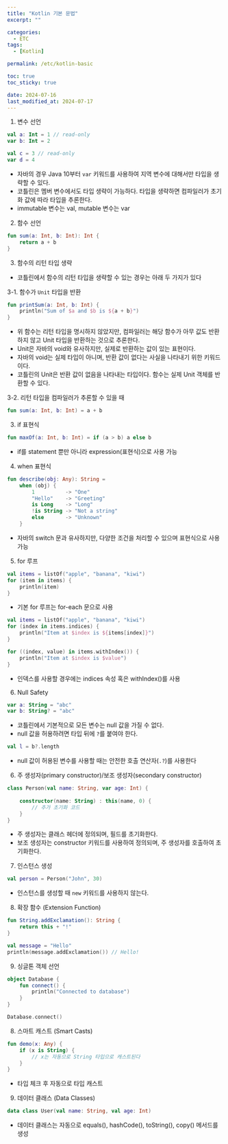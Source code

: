 ```yaml
---
title: "Kotlin 기본 문법"
excerpt: ""

categories:
  - ETC
tags:
  - [Kotlin]

permalink: /etc/kotlin-basic

toc: true
toc_sticky: true

date: 2024-07-16
last_modified_at: 2024-07-17
---
```


1. 변수 선언

``` kotlin
val a: Int = 1 // read-only
var b: Int = 2

val c = 3 // read-only
var d = 4
```

- 자바의 경우 Java 10부터 `var` 키워드를 사용하여 지역 변수에 대해서만 타입을 생략할 수 있다.
- 코틀린은 멤버 변수에서도 타입 생략이 가능하다. 타입을 생략하면 컴파일러가 초기화 값에 따라 타입을 추론한다.
- immutable 변수는 val, mutable 변수는 var

2. 함수 선언

``` kotlin
fun sum(a: Int, b: Int): Int {
    return a + b
}
```

3. 함수의 리턴 타입 생략
- 코틀린에서 함수의 리턴 타입을 생략할 수 있는 경우는 아래 두 가지가 있다

3-1. 함수가 `Unit` 타입을 반환

``` kotlin
fun printSum(a: Int, b: Int) {
    println("Sum of $a and $b is ${a + b}")
}
```

- 위 함수는 리턴 타입을 명시하지 않았지만, 컴파일러는 해당 함수가 아무 값도 반환하지 않고 Unit 타입을 반환하는 것으로 추론한다.
- Unit은 자바의 void와 유사하지만, 실제로 반환하는 값이 있는 표현이다.
- 자바의 void는 실제 타입이 아니며, 반환 값이 없다는 사실을 나타내기 위한 키워드이다.
- 코틀린의 Unit은 반환 값이 없음을 나타내는 타입이다. 함수는 실제 Unit 객체를 반환할 수 있다.

3-2. 리턴 타입을 컴파일러가 추론할 수 있을 때

``` kotlin
fun sum(a: Int, b: Int) = a + b
```

3. if 표현식

``` kotlin
fun maxOf(a: Int, b: Int) = if (a > b) a else b
```

- if를 statement 뿐만 아니라 expression(표현식)으로 사용 가능

4. when 표현식

``` kotlin
fun describe(obj: Any): String =
    when (obj) {
        1          -> "One"
        "Hello"    -> "Greeting"
        is Long    -> "Long"
        !is String -> "Not a string"
        else       -> "Unknown"
    }
```

- 자바의 switch 문과 유사하지만, 다양한 조건을 처리할 수 있으며 표현식으로 사용 가능

5. for 루프

``` kotlin
val items = listOf("apple", "banana", "kiwi")
for (item in items) {
    println(item)
}
```

- 기본 for 루프는 for-each 문으로 사용

``` kotlin
val items = listOf("apple", "banana", "kiwi")
for (index in items.indices) {
    println("Item at $index is ${items[index]}")
}

for ((index, value) in items.withIndex()) {
    println("Item at $index is $value")
}
```

- 인덱스를 사용할 경우에는 indices 속성 혹은 withIndex()를 사용

6. Null Safety

``` kotlin
var a: String = "abc"
var b: String? = "abc"
```

- 코틀린에서 기본적으로 모든 변수는 null 값을 가질 수 없다. 
- null 값을 허용하려면 타입 뒤에 `?`를 붙여야 한다.

``` kotlin
val l = b?.length
```

- null 값이 허용된 변수를 사용할 때는 안전한 호출 연산자(`.?`)를 사용한다

6. 주 생성자(primary constructor)/보조 생성자(secondary constructor)

``` kotlin
class Person(val name: String, var age: Int) {
    
    constructor(name: String) : this(name, 0) {
        // 추가 초기화 코드
    }
}
```

- 주 생성자는 클래스 헤더에 정의되며, 필드를 초기화한다.
- 보조 생성자는 constructor 키워드를 사용하여 정의되며, 주 생성자를 호출하여 초기화한다.

7. 인스턴스 생성

``` kotlin
val person = Person("John", 30)
```

- 인스턴스를 생성할 때 `new` 키워드를 사용하지 않는다.

8. 확장 함수 (Extension Function)

``` kotlin
fun String.addExclamation(): String {
    return this + "!"
}

val message = "Hello"
println(message.addExclamation()) // Hello!
```

9. 싱글톤 객체 선언

``` kotlin
object Database {
    fun connect() {
        println("Connected to database")
    }
}

Database.connect()
```

8. 스마트 캐스트 (Smart Casts)

``` kotlin
fun demo(x: Any) {
    if (x is String) {
        // x는 자동으로 String 타입으로 캐스트된다
    }
}
```

- 타입 체크 후 자동으로 타입 캐스트

9. 데이터 클래스 (Data Classes)

``` kotlin
data class User(val name: String, val age: Int)
```

- 데이터 클래스는 자동으로 equals(), hashCode(), toString(), copy() 메서드를 생성